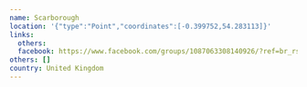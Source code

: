 ```yaml
---
name: Scarborough
location: '{"type":"Point","coordinates":[-0.399752,54.283113]}'
links:
  others: 
  facebook: https://www.facebook.com/groups/1087063308140926/?ref=br_rs
others: []
country: United Kingdom
---
```

